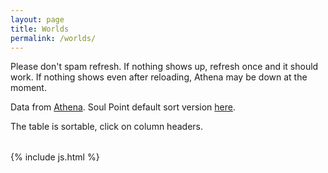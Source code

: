 ```yaml
---
layout: page
title: Worlds
permalink: /worlds/
---
```


Please don't spam refresh. If nothing shows up, refresh once and it should work. If nothing shows even after reloading, Athena may be down at the moment.

Data from [Athena](https://github.com/Wynntils/Athena). Soul Point default sort version [here](/sptime/).

The table is sortable, click on column headers.

<table class='table table-striped table-condensed table-dark table-sm' id="worlds"></table>



{% include js.html %}
<script src="/js/worlds.js"></script>
<script src="//cdn.datatables.net/plug-ins/1.11.3/sorting/natural.js"></script>
<script src="//cdn.datatables.net/plug-ins/1.10.19/sorting/time.js"></script>
<script>
  getWorlds().then(function(){
    makeArray().then(function(){
      $('#worlds').DataTable({
        data: finalArray,
        paging: false, 
        autoWidth: false,
        searching: false,
        columnDefs: [
          { type: 'natural', targets: 0 },
          { type: 'time-uni', targets: 1 }
        ],
        columns: [
            { title: "World" },
            { title: "Uptime (hh:mm)" },
            { title: "Player Count" },
            { title: "Next soul point in < x min" }
        ],
        order: [[1,'asc']]
      });
    })
  })
</script>